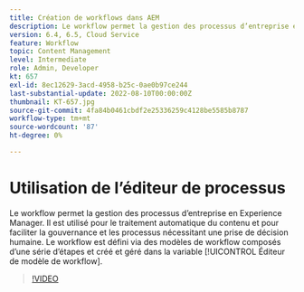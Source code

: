 ```yaml
---
title: Création de workflows dans AEM
description: Le workflow permet la gestion des processus d’entreprise en Experience Manager. Il est utilisé pour le traitement automatique du contenu et pour faciliter la gouvernance et les processus nécessitant une prise de décision humaine.
version: 6.4, 6.5, Cloud Service
feature: Workflow
topic: Content Management
level: Intermediate
role: Admin, Developer
kt: 657
exl-id: 8ec12629-3acd-4958-b25c-0ae0b97ce244
last-substantial-update: 2022-08-10T00:00:00Z
thumbnail: KT-657.jpg
source-git-commit: 4fa84b0461cbdf2e25336259c4128be5585b8787
workflow-type: tm+mt
source-wordcount: '87'
ht-degree: 0%

---
```


# Utilisation de l’éditeur de processus

Le workflow permet la gestion des processus d’entreprise en Experience Manager. Il est utilisé pour le traitement automatique du contenu et pour faciliter la gouvernance et les processus nécessitant une prise de décision humaine. Le workflow est défini via des modèles de workflow composés d’une série d’étapes et créé et géré dans la variable [!UICONTROL Éditeur de modèle de workflow].

>[!VIDEO](https://video.tv.adobe.com/v/22201/?quality=12&learn=on)
